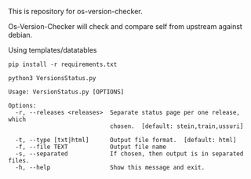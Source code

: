 This is repository for os-version-checker.

Os-Version-Checker will check and compare self
from upstream against debian.

Using templates/datatables 

    pip install -r requirements.txt

    python3 VersionsStatus.py
    
    Usage: VersionStatus.py [OPTIONS]
    
    Options:
      -r, --releases <releases>  Separate status page per one release, which
                                 chosen.  [default: stein,train,ussuri]
    
      -t, --type [txt|html]      Output file format.  [default: html]
      -f, --file TEXT            Output file name
      -s, --separated            If chosen, then output is in separated files.
      -h, --help                 Show this message and exit.



